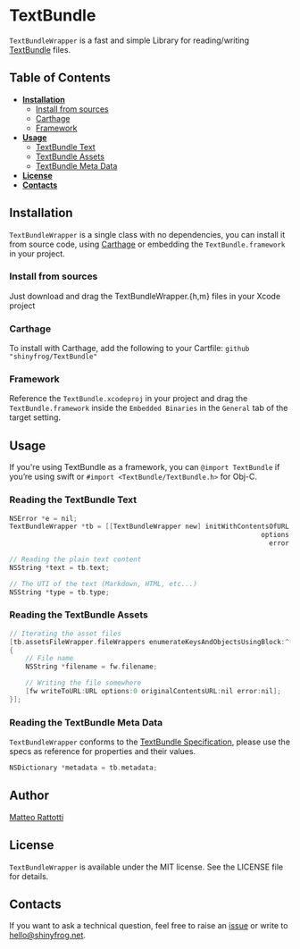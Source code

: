 # TextBundle
`TextBundleWrapper` is a fast and simple Library for reading/writing [TextBundle](http://textbundle.org) files.

## Table of Contents

* [**Installation**](#installation)
	* [Install from sources](#install-from-sources)
	* [Carthage](#carthage)
	* [Framework](#framework)
* [**Usage**](#usage)
	* [TextBundle Text](#reading-the-textbundle-text)
	* [TextBundle Assets](#reading-the-textbundle-assets)
	* [TextBundle Meta Data](#reading-the-textbundle-meta-data)
* [**License**](#license)
* [**Contacts**](#contacts)
## Installation
`TextBundleWrapper` is a single class with no dependencies, you can install it from source code, using [Carthage](https://github.com/Carthage/Carthage) or embedding the `TextBundle.framework` in your project.

### Install from sources
Just download and drag the TextBundleWrapper.{h,m} files in your Xcode project

### Carthage
To install with Carthage, add the following to your Cartfile:
`github "shinyfrog/TextBundle"`

### Framework
Reference the `TextBundle.xcodeproj` in your project and drag the `TextBundle.framework` inside the `Embedded Binaries` in the `General` tab of the target setting.

## Usage

If you're using TextBundle as a framework, you can `@import TextBundle` if you’re using swift or `#import <TextBundle/TextBundle.h>` for Obj-C.

### Reading the TextBundle Text

``` objective-c
NSError *e = nil;
TextBundleWrapper *tb = [[TextBundleWrapper new] initWithContentsOfURL:fileURL 
                                                               options:NSFileWrapperReadingImmediate 
                                                                 error:&e];

// Reading the plain text content
NSString *text = tb.text;

// The UTI of the text (Markdown, HTML, etc...)
NSString *type = tb.type;
```

### Reading the TextBundle Assets

``` objective-c
// Iterating the asset files
[tb.assetsFileWrapper.fileWrappers enumerateKeysAndObjectsUsingBlock:^(NSString *key, NSFileWrapper *fw, BOOL *stop) 
{
    // File name
    NSString *filename = fw.filename;

    // Writing the file somewhere
    [fw writeToURL:URL options:0 originalContentsURL:nil error:nil];
}];
```

### Reading the TextBundle Meta Data
`TextBundleWrapper` conforms to the [TextBundle Specification](http://textbundle.org/spec/), please use the specs as 
reference for properties and their values.

``` objective-c
NSDictionary *metadata = tb.metadata;
```

## Author
[Matteo Rattotti](https://github.com/matteorattotti)

## License
`TextBundleWrapper` is available under the MIT license. See the LICENSE file for details.

## Contacts
If you want to ask a technical question, feel free to raise an [issue](https://github.com/shinyfrog/TextBundle/issues) or write to hello@shinyfrog.net.

